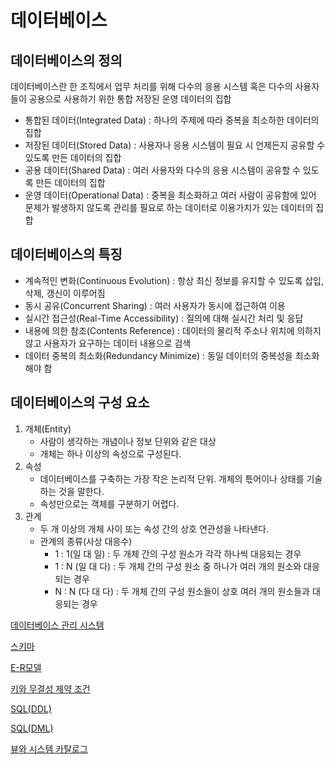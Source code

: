 # 데이터베이스

## 데이터베이스의 정의

데이터베이스란 한 조직에서 업무 처리를 위해 다수의 응용 시스템 혹은 다수의 사용자들이 공용으로 사용하기 위한 통합 저장된 운영 데이터의 집합

- 통합된 데이터(Integrated Data) : 하나의 주제에 따라 중복을 최소하한 데이터의 집합
- 저장된 데이터(Stored Data) : 사용자나 응용 시스템이 필요 시 언제든지 공유할 수 있도록 만든 데이터의 집합
- 공용 데이터(Shared Data) : 여러 사용자와 다수의 응용 시스템이 공유할 수 있도록 만든 데이터의 집합
- 운영 데이터(Operational Data) : 중복을 최소화하고 여러 사람이 공유함에 있어 문제가 발생하지 않도록 관리를 필요로 하는 데이터로 이용가치가 있는 데이터의 집합

## 데이터베이스의 특징

- 계속적인 변화(Continuous Evolution) : 항상 최신 정보를 유지할 수 있도록 삽입, 삭제, 갱신이 이루어짐
- 동시 공유(Concurrent Sharing) : 여러 사용자가 동시에 접근하여 이용
- 실시간 접근성(Real-Time Accessibility) : 질의에 대해 실시간 처리 및 응답
- 내용에 의한 참조(Contents Reference) : 데이터의 물리적 주소나 위치에 의하지 않고 사용자가 요구하는 데이터 내용으로 검색
- 데이터 중복의 최소화(Redundancy Minimize) : 동일 데이터의 중복성을 최소화해야 함

## 데이터베이스의 구성 요소

1. 개체(Entity) 
    - 사람이 생각하는 개념이나 정보 단위와 같은 대상
    - 개체는 하나 이상의 속성으로 구성된다.
2. 속성
    - 데이터베이스를 구축하는 가장 작은 논리적 단위. 개체의 튻어이나 상태를 기술하는 것을 말한다.
    - 속성만으로는 객체를 구분하기 어렵다.
3. 관계
    - 두 개 이상의 개체 사이 또는 속성 간의 상호 연관성을 나타낸다.
    - 관계의 종류(사상 대응수)
        - 1 : 1(일 대 일)  : 두 개체 간의 구성 원소가 각각 하나씩 대응되는 경우
        - 1 : N (일 대 다)  : 두 개체 간의 구성 원소 중 하나가 여러 개의 원소와 대응되는 경우
        - N : N (다 대 다) : 두 개체 간의 구성 원소들이 상호 여러 개의 원소들과 대응되는 경우
        

[데이터베이스 관리 시스템](%E1%84%83%E1%85%A6%E1%84%8B%E1%85%B5%E1%84%90%E1%85%A5%E1%84%87%E1%85%A6%E1%84%8B%E1%85%B5%E1%84%89%E1%85%B3%20895177a559cf4dfc94339e1ff6f56e12/%E1%84%83%E1%85%A6%E1%84%8B%E1%85%B5%E1%84%90%E1%85%A5%E1%84%87%E1%85%A6%E1%84%8B%E1%85%B5%E1%84%89%E1%85%B3%20%E1%84%80%E1%85%AA%E1%86%AB%E1%84%85%E1%85%B5%20%E1%84%89%E1%85%B5%E1%84%89%E1%85%B3%E1%84%90%E1%85%A6%E1%86%B7%20c0fda37c49be4fef8ab8886faaa1c140.md)

[스키마](%E1%84%83%E1%85%A6%E1%84%8B%E1%85%B5%E1%84%90%E1%85%A5%E1%84%87%E1%85%A6%E1%84%8B%E1%85%B5%E1%84%89%E1%85%B3%20895177a559cf4dfc94339e1ff6f56e12/%E1%84%89%E1%85%B3%E1%84%8F%E1%85%B5%E1%84%86%E1%85%A1%20f972c3e57fd947ba8a6865c974cfd67a.md)

[E-R모델](%E1%84%83%E1%85%A6%E1%84%8B%E1%85%B5%E1%84%90%E1%85%A5%E1%84%87%E1%85%A6%E1%84%8B%E1%85%B5%E1%84%89%E1%85%B3%20895177a559cf4dfc94339e1ff6f56e12/E-R%E1%84%86%E1%85%A9%E1%84%83%E1%85%A6%E1%86%AF%201fba2b6719624bb18f21fe910661c0d9.md)

[키와 무결성 제약 조건](%E1%84%83%E1%85%A6%E1%84%8B%E1%85%B5%E1%84%90%E1%85%A5%E1%84%87%E1%85%A6%E1%84%8B%E1%85%B5%E1%84%89%E1%85%B3%20895177a559cf4dfc94339e1ff6f56e12/%E1%84%8F%E1%85%B5%E1%84%8B%E1%85%AA%20%E1%84%86%E1%85%AE%E1%84%80%E1%85%A7%E1%86%AF%E1%84%89%E1%85%A5%E1%86%BC%20%E1%84%8C%E1%85%A6%E1%84%8B%E1%85%A3%E1%86%A8%20%E1%84%8C%E1%85%A9%E1%84%80%E1%85%A5%E1%86%AB%20455064fd852041279e0d1082097d47d7.md)

[SQL(DDL)](%E1%84%83%E1%85%A6%E1%84%8B%E1%85%B5%E1%84%90%E1%85%A5%E1%84%87%E1%85%A6%E1%84%8B%E1%85%B5%E1%84%89%E1%85%B3%20895177a559cf4dfc94339e1ff6f56e12/SQL(DDL)%2025460f311c654d2686641a967feff2a0.md)

[SQL(DML)](%E1%84%83%E1%85%A6%E1%84%8B%E1%85%B5%E1%84%90%E1%85%A5%E1%84%87%E1%85%A6%E1%84%8B%E1%85%B5%E1%84%89%E1%85%B3%20895177a559cf4dfc94339e1ff6f56e12/SQL(DML)%206d5aae5bb3fe43b8bca9abe5483248fc.md)

[뷰와 시스템 카탈로그](%E1%84%83%E1%85%A6%E1%84%8B%E1%85%B5%E1%84%90%E1%85%A5%E1%84%87%E1%85%A6%E1%84%8B%E1%85%B5%E1%84%89%E1%85%B3%20895177a559cf4dfc94339e1ff6f56e12/%E1%84%87%E1%85%B2%E1%84%8B%E1%85%AA%20%E1%84%89%E1%85%B5%E1%84%89%E1%85%B3%E1%84%90%E1%85%A6%E1%86%B7%20%E1%84%8F%E1%85%A1%E1%84%90%E1%85%A1%E1%86%AF%E1%84%85%E1%85%A9%E1%84%80%E1%85%B3%206a7f4259c8744d42be3ec95f4803adc2.md)